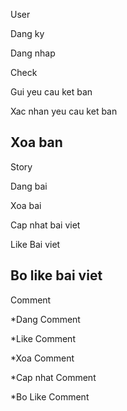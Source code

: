 User

Dang ky

Dang nhap

Check

Gui yeu cau ket ban

Xac nhan yeu cau ket ban

Xoa ban
-------------------
Story

Dang bai

Xoa bai

Cap nhat bai viet

Like Bai viet

Bo like bai viet
-----------------------
Comment

*Dang Comment

*Like Comment

*Xoa Comment

*Cap nhat Comment

*Bo Like Comment